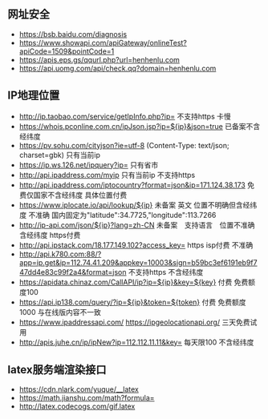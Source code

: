 ## 网址安全
- https://bsb.baidu.com/diagnosis
- https://www.showapi.com/apiGateway/onlineTest?apiCode=1509&pointCode=1
- https://apis.eps.gs/qqurl.php?url=henhenlu.com
- https://api.uomg.com/api/check.qq?domain=henhenlu.com

## IP地理位置
- http://ip.taobao.com/service/getIpInfo.php?ip= 不支持https 卡慢
- https://whois.pconline.com.cn/ipJson.jsp?ip=${ip}&json=true 已备案不含经纬度
- https://pv.sohu.com/cityjson?ie=utf-8 (Content-Type: text/json; charset=gbk) 只有当前ip
- https://ip.ws.126.net/ipquery?ip= 只有省市
- http://api.ipaddress.com/myip 只有当前ip 不支持https
- http://api.ipaddress.com/iptocountry?format=json&ip=171.124.38.173 免费仅国家不含经纬度 具体位置付费
- https://www.iplocate.io/api/lookup/${ip} 未备案 英文  位置不明确但含经纬度 不准确 国内固定为"latitude":34.7725,"longitude":113.7266
- http://ip-api.com/json/${ip}?lang=zh-CN 未备案　支持语言　位置不准确含经纬度 https付费
- http://api.ipstack.com/18.177.149.102?access_key= https isp付费 不准确
- http://api.k780.com:88/?app=ip.get&ip=112.74.41.209&appkey=10003&sign=b59bc3ef6191eb9f747dd4e83c99f2a4&format=json 不支持https 不含经纬度
- https://apidata.chinaz.com/CallAPI/ip?ip=${ip}&key=${key} 付费 免费额度100
- https://api.ip138.com/query/?ip=${ip}&token=${token} 付费 免费额度1000 与在线版内容不一致
- https://www.ipaddressapi.com/  https://ipgeolocationapi.org/ 三天免费试用
- http://apis.juhe.cn/ip/ipNew?ip=112.112.11.11&key= 每天限100 不含经纬度

## latex服务端渲染接口
- https://cdn.nlark.com/yuque/__latex
- https://math.jianshu.com/math?formula=
- http://latex.codecogs.com/gif.latex